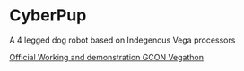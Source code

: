 # CyberPup
A 4 legged dog robot based on Indegenous Vega processors

[Official Working and demonstration GCON Vegathon](https://www.youtube.com/watch?v=BNVeU0yslkI)

